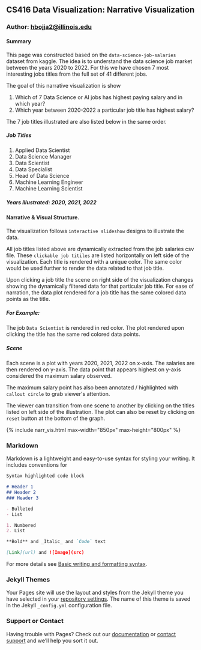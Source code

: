 ## CS416 Data Visualization: Narrative Visualization
### Author: hbojja2@illinois.edu



#### Summary
This page was constructed based on the `data-science-job-salaries` dataset from kaggle. The idea is to understand the data science job market between the years 2020 to 2022. For this we have chosen 7 most interesting jobs titles from the full set of 41 different jobs.

The goal of this narrative visualization is show 
1. Which of 7 Data Science or AI jobs has highest paying salary and in which year? 
2. Which year between 2020-2022 a particular job title has highest salary?

The 7 job titles illustrated are also listed below in the same order.

##### Job Titles
1. Applied Data Scientist 
2. Data Science Manager 
3. Data Scientist 
4. Data Specialist 
5. Head of Data Science 
6. Machine Learning Engineer 
7. Machine Learning Scientist

##### Years Illustrated: 2020, 2021, 2022


#### Narrative & Visual Structure.
The visualization follows `interactive slideshow` designs to illustrate the data.

All job titles listed above are dynamically extracted from the job salaries csv file. These `clickable job titiles` are listed horizontally on left side of the visualization. Each title is rendered with a unique color. The same color would be used further to render the data related to that job title.

Upon clicking a job title the scene on right side of the visualization changes showing the dynamically filtered data for that particular job title. For ease of narration, the data plot rendered for a job title has the same colored data points as the title.

##### For Example: 
The job `Data Scientist` is rendered in red color. The plot rendered upon clicking the title has the same red colored data points.

##### Scene
Each scene is a plot with years 2020, 2021, 2022 on x-axis. The salaries are then rendered on y-axis. The data point that appears highest on y-axis considered the maximum salary observed.

The maximum salary point has also been annotated / highlighted with `callout circle` to grab viewer's attention.

The viewer can transition from one scene to another by clicking on the titles listed on left side of the illustration. The plot can also be reset by clicking on `reset` button at the bottom of the graph.


{% include narr_vis.html max-width="850px" max-height="800px" %}

### Markdown

Markdown is a lightweight and easy-to-use syntax for styling your writing. It includes conventions for

```markdown
Syntax highlighted code block

# Header 1
## Header 2
### Header 3

- Bulleted
- List

1. Numbered
2. List

**Bold** and _Italic_ and `Code` text

[Link](url) and ![Image](src)
```

For more details see [Basic writing and formatting syntax](https://docs.github.com/en/github/writing-on-github/getting-started-with-writing-and-formatting-on-github/basic-writing-and-formatting-syntax).

### Jekyll Themes

Your Pages site will use the layout and styles from the Jekyll theme you have selected in your [repository settings](https://github.com/harimyself/cs416_datavis_narr_vis/settings/pages). The name of this theme is saved in the Jekyll `_config.yml` configuration file.

### Support or Contact

Having trouble with Pages? Check out our [documentation](https://docs.github.com/categories/github-pages-basics/) or [contact support](https://support.github.com/contact) and we’ll help you sort it out.

